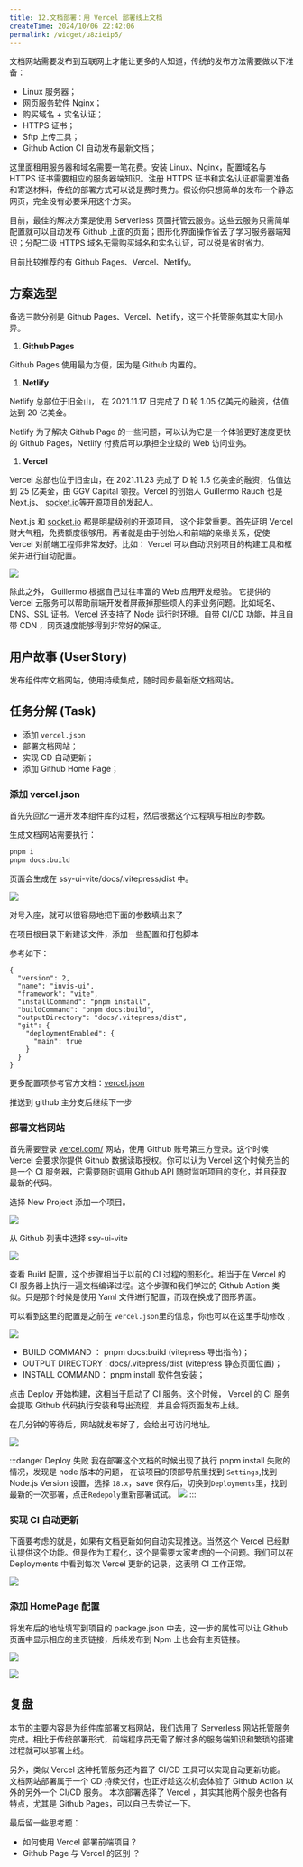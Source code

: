 ```yaml
---
title: 12.文档部署：用 Vercel 部署线上文档
createTime: 2024/10/06 22:42:06
permalink: /widget/u8zieip5/
---
```


文档网站需要发布到互联网上才能让更多的人知道，传统的发布方法需要做以下准备：

- Linux 服务器；
- 网页服务软件 Nginx；
- 购买域名 + 实名认证；
- HTTPS 证书；
- Sftp 上传工具；
- Github Action CI 自动发布最新文档；

这里面租用服务器和域名需要一笔花费。安装 Linux、Nginx，配置域名与 HTTPS 证书需要相应的服务器端知识。注册 HTTPS 证书和实名认证都需要准备和寄送材料，传统的部署方式可以说是费时费力。假设你只想简单的发布一个静态网页，完全没有必要采用这个方案。

目前，最佳的解决方案是使用 Serverless 页面托管云服务。这些云服务只需简单配置就可以自动发布 Github 上面的页面；图形化界面操作省去了学习服务器端知识；分配二级 HTTPS 域名无需购买域名和实名认证，可以说是省时省力。

目前比较推荐的有 Github Pages、Vercel、Netlify。

## 方案选型

备选三款分别是 Github Pages、Vercel、Netlify，这三个托管服务其实大同小异。

1. **Github Pages**

Github Pages 使用最为方便，因为是 Github 内置的。

1. **Netlify**

Netlify 总部位于旧金山， 在 2021.11.17 日完成了 D 轮 1.05 亿美元的融资，估值达到 20 亿美金。

Netlify 为了解决 Github Page 的一些问题，可以认为它是一个体验更好速度更快的 Github Pages，Netlify 付费后可以承担企业级的 Web 访问业务。

1. **Vercel**

Vercel 总部也位于旧金山，在 2021.11.23 完成了 D 轮 1.5 亿美金的融资，估值达到 25 亿美金，由 GGV Capital 领投。Vercel 的创始人 Guillermo Rauch 也是 Next.js、 [socket.io](http://socket.io)等开源项目的发起人。

Next.js 和 [socket.io](http://socket.io) 都是明星级别的开源项目， 这个非常重要。首先证明 Vercel 财大气粗，免费额度很够用。再者就是由于创始人和前端的亲缘关系，促使 Vercel 对前端工程师非常友好。比如： Vercel 可以自动识别项目的构建工具和框架并进行自动配置。

![](./FILES/13.md/43851b22.png)

除此之外， Guillermo 根据自己过往丰富的 Web 应用开发经验。 它提供的 Vercel 云服务可以帮助前端开发者屏蔽掉那些烦人的非业务问题。比如域名、DNS、SSL 证书。Vercel 还支持了 Node 运行时环境。自带 CI/CD 功能，并且自带 CDN ，网页速度能够得到非常好的保证。

## 用户故事 (UserStory)

发布组件库文档网站，使用持续集成，随时同步最新版文档网站。

## 任务分解 (Task)

- 添加 `vercel.json`
- 部署文档网站；
- 实现 CD 自动更新；
- 添加 Github Home Page；

### 添加 vercel.json

首先先回忆一遍开发本组件库的过程，然后根据这个过程填写相应的参数。

生成文档网站需要执行：

```bash
pnpm i
pnpm docs:build
```

页面会生成在 ssy-ui-vite/docs/.vitepress/dist 中。

![](./FILES/13.md/19704137.png)

对号入座，就可以很容易地把下面的参数填出来了

在项目根目录下新建该文件，添加一些配置和打包脚本

参考如下：

```json{3,5-7}
{
  "version": 2,
  "name": "invis-ui",
  "framework": "vite",
  "installCommand": "pnpm install",
  "buildCommand": "pnpm docs:build",
  "outputDirectory": "docs/.vitepress/dist",
  "git": {
    "deploymentEnabled": {
      "main": true
    }
  }
}
```

更多配置项参考官方文档：[vercel.json](https://vercel.com/docs/projects/project-configuration)

推送到 github 主分支后继续下一步

### 部署文档网站

首先需要登录 [vercel.com/](https://vercel.com/) 网站，使用 Github 账号第三方登录。这个时候 Vercel 会要求你提供 Github 数据读取授权。你可以认为 Vercel 这个时候充当的是一个 CI 服务器，它需要随时调用 Github API 随时监听项目的变化，并且获取最新的代码。

选择 New Project 添加一个项目。

![](./FILES/13.md/696f115c.png)

从 Github 列表中选择 ssy-ui-vite

![](./FILES/13.md/e87e7f37.png)

查看 Build 配置，这个步骤相当于以前的 CI 过程的图形化。相当于在 Vercel 的 CI 服务器上执行一遍文档编译过程。这个步骤和我们学过的 Github Action 类似。只是那个时候是使用 Yaml 文件进行配置，而现在换成了图形界面。

可以看到这里的配置是之前在 `vercel.json`里的信息，你也可以在这里手动修改；

![](./FILES/13.md/54c3cc00.png)

- BUILD COMMAND ： pnpm docs:build (vitepress 导出指令)；
- OUTPUT DIRECTORY : docs/.vitepress/dist (vitepress 静态页面位置)；
- INSTALL COMMAND： pnpm install 软件包安装；

点击 Deploy 开始构建，这相当于启动了 CI 服务。这个时候， Vercel 的 CI 服务会提取 Github 代码执行安装和导出流程，并且会将页面发布上线。

在几分钟的等待后，网站就发布好了，会给出可访问地址。

![](./FILES/13.md/9cdfd33c.png)

:::danger Deploy 失败
我在部署这个文档的时候出现了执行 pnpm install 失败的情况，发现是 node 版本的问题，
在该项目的顶部导航里找到 `Settings`,找到 Node.js Version 设置，选择 `18.x`，save 保存后，切换到`Deployments`里，找到最新的一次部署，点击`Redepoly`重新部署试试。
![](https://cdn.jsdelivr.net/gh/w4ng3/wiki-image@main/img/202410171409829.png)
:::

### 实现 CI 自动更新

下面要考虑的就是，如果有文档更新如何自动实现推送。当然这个 Vercel 已经默认提供这个功能。但是作为工程化，这个是需要大家考虑的一个问题。我们可以在 Deployments 中看到每次 Vercel 更新的记录，这表明 CI 工作正常。

![](./FILES/13.md/775d4f4b.png)

### 添加 HomePage 配置

将发布后的地址填写到项目的 package.json 中去，这一步的属性可以让 Github 页面中显示相应的主页链接，后续发布到 Npm 上也会有主页链接。

![](./FILES/13.md/dbb22915.png)

![](./FILES/13.md/964e4160.png)

## 复盘

本节的主要内容是为组件库部署文档网站，我们选用了 Serverless 网站托管服务完成。相比于传统部署形式，前端程序员无需了解过多的服务端知识和繁琐的搭建过程就可以部署上线。

另外，类似 Vercel 这种托管服务还内置了 CI/CD 工具可以实现自动更新功能。 文档网站部署属于一个 CD 持续交付，也正好趁这次机会体验了 Github Action 以外的另外一个 CI/CD 服务。 本次部署选择了 Vercel ，其实其他两个服务也各有特点，尤其是 Github Pages，可以自己去尝试一下。

最后留一些思考题：

- 如何使用 Vercel 部署前端项目？
- Github Page 与 Vercel 的区别 ？

